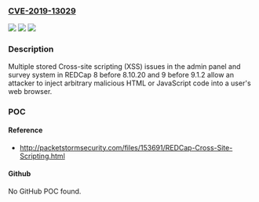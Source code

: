 ### [CVE-2019-13029](https://cve.mitre.org/cgi-bin/cvename.cgi?name=CVE-2019-13029)
![](https://img.shields.io/static/v1?label=Product&message=n%2Fa&color=blue)
![](https://img.shields.io/static/v1?label=Version&message=n%2Fa&color=blue)
![](https://img.shields.io/static/v1?label=Vulnerability&message=n%2Fa&color=brighgreen)

### Description

Multiple stored Cross-site scripting (XSS) issues in the admin panel and survey system in REDCap 8 before 8.10.20 and 9 before 9.1.2 allow an attacker to inject arbitrary malicious HTML or JavaScript code into a user's web browser.

### POC

#### Reference
- http://packetstormsecurity.com/files/153691/REDCap-Cross-Site-Scripting.html

#### Github
No GitHub POC found.

